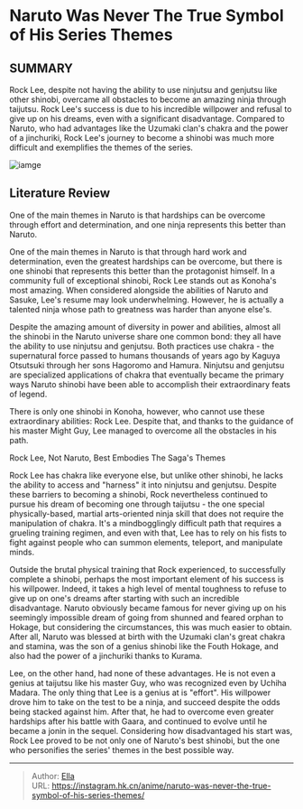 # Naruto Was Never The True Symbol of His Series  Themes


## SUMMARY 



  Rock Lee, despite not having the ability to use ninjutsu and genjutsu like other shinobi, overcame all obstacles to become an amazing ninja through taijutsu.   Rock Lee&#39;s success is due to his incredible willpower and refusal to give up on his dreams, even with a significant disadvantage.   Compared to Naruto, who had advantages like the Uzumaki clan&#39;s chakra and the power of a jinchuriki, Rock Lee&#39;s journey to become a shinobi was much more difficult and exemplifies the themes of the series.  

![iamge](https://static1.srcdn.com/wordpress/wp-content/uploads/2018/09/Naruto-Shippuden-the-Movie-sends-Neji-Lee-Sakura-and-Naruto-to-escort-Priestess-Shion.jpg)

## Literature Review

One of the main themes in Naruto is that hardships can be overcome through effort and determination, and one ninja represents this better than Naruto.




One of the main themes in Naruto is that through hard work and determination, even the greatest hardships can be overcome, but there is one shinobi that represents this better than the protagonist himself. In a community full of exceptional shinobi, Rock Lee stands out as Konoha&#39;s most amazing. When considered alongside the abilities of Naruto and Sasuke, Lee&#39;s resume may look underwhelming. However, he is actually a talented ninja whose path to greatness was harder than anyone else&#39;s.




Despite the amazing amount of diversity in power and abilities, almost all the shinobi in the Naruto universe share one common bond: they all have the ability to use ninjutsu and genjutsu. Both practices use chakra - the supernatural force passed to humans thousands of years ago by Kaguya Otsutsuki through her sons Hagoromo and Hamura. Ninjutsu and genjutsu are specialized applications of chakra that eventually became the primary ways Naruto shinobi have been able to accomplish their extraordinary feats of legend.

          

There is only one shinobi in Konoha, however, who cannot use these extraordinary abilities: Rock Lee. Despite that, and thanks to the guidance of his master Might Guy, Lee managed to overcome all the obstacles in his path.


 Rock Lee, Not Naruto, Best Embodies The Saga&#39;s Themes 
          




Rock Lee has chakra like everyone else, but unlike other shinobi, he lacks the ability to access and &#34;harness&#34; it into ninjutsu and genjutsu. Despite these barriers to becoming a shinobi, Rock nevertheless continued to pursue his dream of becoming one through taijutsu - the one special physically-based, martial arts-oriented ninja skill that does not require the manipulation of chakra. It&#39;s a mindbogglingly difficult path that requires a grueling training regimen, and even with that, Lee has to rely on his fists to fight against people who can summon elements, teleport, and manipulate minds.

Outside the brutal physical training that Rock experienced, to successfully complete a shinobi, perhaps the most important element of his success is his willpower. Indeed, it takes a high level of mental toughness to refuse to give up on one&#39;s dreams after starting with such an incredible disadvantage. Naruto obviously became famous for never giving up on his seemingly impossible dream of going from shunned and feared orphan to Hokage, but considering the circumstances, this was much easier to obtain. After all, Naruto was blessed at birth with the Uzumaki clan&#39;s great chakra and stamina, was the son of a genius shinobi like the Fouth Hokage, and also had the power of a jinchuriki thanks to Kurama.




          

Lee, on the other hand, had none of these advantages. He is not even a genius at taijutsu like his master Guy, who was recognized even by Uchiha Madara. The only thing that Lee is a genius at is &#34;effort&#34;. His willpower drove him to take on the test to be a ninja, and succeed despite the odds being stacked against him. After that, he had to overcome even greater hardships after his battle with Gaara, and continued to evolve until he became a jonin in the sequel. Considering how disadvantaged his start was, Rock Lee proved to be not only one of Naruto&#39;s best shinobi, but the one who personifies the series&#39; themes in the best possible way.



---

> Author: [Ella](https://instagram.hk.cn/)  
> URL: https://instagram.hk.cn/anime/naruto-was-never-the-true-symbol-of-his-series-themes/  

